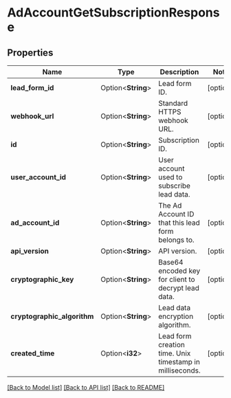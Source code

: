 # AdAccountGetSubscriptionResponse

## Properties

Name | Type | Description | Notes
------------ | ------------- | ------------- | -------------
**lead_form_id** | Option<**String**> | Lead form ID. | [optional]
**webhook_url** | Option<**String**> | Standard HTTPS webhook URL. | [optional]
**id** | Option<**String**> | Subscription ID. | [optional]
**user_account_id** | Option<**String**> | User account used to subscribe lead data. | [optional]
**ad_account_id** | Option<**String**> | The Ad Account ID that this lead form belongs to. | [optional]
**api_version** | Option<**String**> | API version. | [optional]
**cryptographic_key** | Option<**String**> | Base64 encoded key for client to decrypt lead data. | [optional]
**cryptographic_algorithm** | Option<**String**> | Lead data encryption algorithm. | [optional]
**created_time** | Option<**i32**> | Lead form creation time. Unix timestamp in milliseconds. | [optional]

[[Back to Model list]](../README.md#documentation-for-models) [[Back to API list]](../README.md#documentation-for-api-endpoints) [[Back to README]](../README.md)


